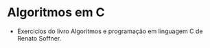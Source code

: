 # Algoritmos em C

- Exercicios do livro Algoritmos e programação em linguagem C de Renato Soffner.

<img src="">